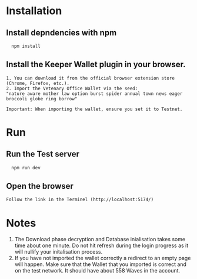 
# Installation

## Install depndencies with npm

```bash
  npm install 
```

## Install the Keeper Wallet plugin in your browser.
    1. You can download it from the official browser extension store (Chrome, Firefox, etc.).
    2. Import the Vetenary Office Wallet via the seed:
    "nature aware mother law option burst spider annual town news eager broccoli globe ring borrow" 

    Important: When importing the wallet, ensure you set it to Testnet.

# Run
## Run the Test server
```bash
  npm run dev
```
## Open the browser
    Follow the link in the Terminel (http://localhost:5174/)

# Notes
1. The Download phase decryption and Database inialisation takes some time about one minute. Do not hit refresh during the login progress as it will nullify your initalisation process.
2. If you have not imported the wallet correctly a redirect to an empty page will happen. Make sure that the Wallet that you imported is correct and on the test network. It should have about 558 Waves in the account. 
